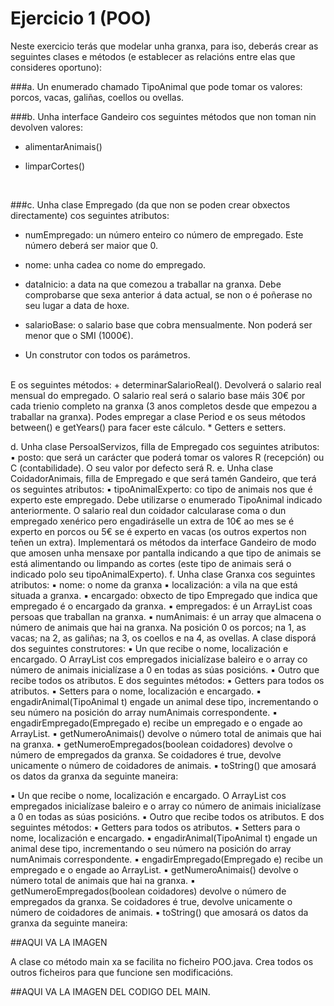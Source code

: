 # Ejercicio 1 (POO)

Neste exercicio terás que modelar unha granxa, para iso, deberás crear as seguintes clases e métodos
(e establecer as relacións entre elas que consideres oportuno):

###a. Un enumerado chamado TipoAnimal que pode tomar os valores: porcos, vacas,
galiñas, coellos ou ovellas.
<br>


###b. Unha interface Gandeiro cos seguintes métodos que non toman nin devolven
valores:
+ alimentarAnimais()
- limparCortes()
<br>


###c. Unha clase Empregado (da que non se poden crear obxectos directamente) cos
seguintes atributos:
+ numEmpregado: un número enteiro co número de empregado. Este número
deberá ser maior que 0.
* nome: unha cadea co nome do empregado.
- dataInicio: a data na que comezou a traballar na granxa. Debe
comprobarse que sexa anterior á data actual, se non o é poñerase no seu lugar a
data de hoxe.
+ salarioBase: o salario base que cobra mensualmente. Non poderá ser
menor que o SMI (1000€).
* Un construtor con todos os parámetros.
<br>
E os seguintes métodos:
+ determinarSalarioReal(). Devolverá o salario real mensual do
empregado. O salario real será o salario base máis 30€ por cada trienio completo
na granxa (3 anos completos desde que empezou a traballar na granxa).
Podes empregar a clase Period e os seus métodos between() e getYears() para
facer este cálculo.
* Getters e setters.
<br>


d. Unha clase PersoalServizos, filla de Empregado cos seguintes atributos:
▪ posto: que será un carácter que poderá tomar os valores R (recepción) ou C
(contabilidade). O seu valor por defecto será R.
e. Unha clase CoidadorAnimais, filla de Empregado e que será tamén Gandeiro, que
terá os seguintes atributos:
▪ tipoAnimalExperto: co tipo de animais nos que é experto este
empregado. Debe utilizarse o enumerado TipoAnimal indicado anteriormente.
O salario real dun coidador calcularase coma o dun empregado xenérico pero engadiráselle
un extra de 10€ ao mes se é experto en porcos ou 5€ se é experto en vacas (os outros expertos
non teñen un extra).
Implementará os métodos da interface Gandeiro de modo que amosen unha mensaxe por
pantalla indicando a que tipo de animais se está alimentando ou limpando as cortes (este tipo
de animais será o indicado polo seu tipoAnimalExperto).
f. Unha clase Granxa cos seguintes atributos:
▪ nome: o nome da granxa
▪ localización: a vila na que está situada a granxa.
▪ encargado: obxecto de tipo Empregado que indica que empregado é o
encargado da granxa.
▪ empregados: é un ArrayList coas persoas que traballan na granxa.
▪ numAnimais: é un array que almacena o número de animais que hai na
granxa. Na posición 0 os porcos; na 1, as vacas; na 2, as galiñas; na 3, os coellos e na
4, as ovellas.
A clase disporá dos seguintes construtores:
▪ Un que recibe o nome, localización e encargado. O ArrayList cos empregados
inicialízase baleiro e o array co número de animais inicialízase a 0 en todas as súas
posicións.
▪ Outro que recibe todos os atributos.
E dos seguintes métodos:
▪ Getters para todos os atributos.
▪ Setters para o nome, localización e encargado.
▪ engadirAnimal(TipoAnimal t) engade un animal dese tipo,
incrementando o seu número na posición do array numAnimais correspondente.
▪ engadirEmpregado(Empregado e) recibe un empregado e o engade ao
ArrayList.
▪ getNumeroAnimais() devolve o número total de animais que hai na
granxa.
▪ getNumeroEmpregados(boolean coidadores) devolve o número de
empregados da granxa. Se coidadores é true, devolve unicamente o número de
coidadores de animais.
▪ toString() que amosará os datos da granxa da seguinte maneira:


▪ Un que recibe o nome, localización e encargado. O ArrayList cos empregados
inicialízase baleiro e o array co número de animais inicialízase a 0 en todas as súas
posicións.
▪ Outro que recibe todos os atributos.
E dos seguintes métodos:
▪ Getters para todos os atributos.
▪ Setters para o nome, localización e encargado.
▪ engadirAnimal(TipoAnimal t) engade un animal dese tipo,
incrementando o seu número na posición do array numAnimais correspondente.
▪ engadirEmpregado(Empregado e) recibe un empregado e o engade ao
ArrayList.
▪ getNumeroAnimais() devolve o número total de animais que hai na
granxa.
▪ getNumeroEmpregados(boolean coidadores) devolve o número de
empregados da granxa. Se coidadores é true, devolve unicamente o número de
coidadores de animais.
▪ toString() que amosará os datos da granxa da seguinte maneira:

##AQUI VA LA IMAGEN

A clase co método main xa se facilita no ficheiro POO.java. Crea todos os outros ficheiros para que
funcione sen modificacións.

##AQUI VA LA IMAGEN DEL CODIGO DEL MAIN.
